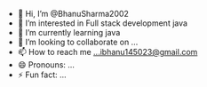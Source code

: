 - 👋 Hi, I’m @BhanuSharma2002
- 👀 I’m interested in Full stack development java  
- 🌱 I’m currently learning java
- 💞️ I’m looking to collaborate on ...
- 📫 How to reach me ...ibhanu145023@gmail.com
- 😄 Pronouns: ...
- ⚡ Fun fact: ...

<!---
BhanuSharma2002/BhanuSharma2002 is a ✨ special ✨ repository because its `README.md` (this file) appears on your GitHub profile.
You can click the Preview link to take a look at your changes.
--->
